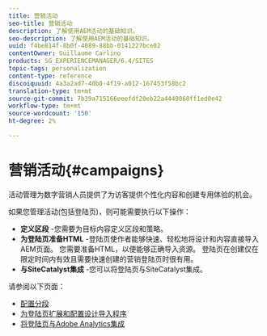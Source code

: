 ```yaml
---
title: 营销活动
seo-title: 营销活动
description: 了解使用AEM活动的基础知识。
seo-description: 了解使用AEM活动的基础知识。
uuid: f4be814f-8b0f-4089-88bb-0141227bce02
contentOwner: Guillaume Carlino
products: SG_EXPERIENCEMANAGER/6.4/SITES
topic-tags: personalization
content-type: reference
discoiquuid: 4a3a2ad7-40b0-4f19-a012-167453f58bc2
translation-type: tm+mt
source-git-commit: 7b39a715166eeefdf20eb22a4449068ff1ed0e42
workflow-type: tm+mt
source-wordcount: '150'
ht-degree: 2%

---
```



# 营销活动{#campaigns}

活动管理为数字营销人员提供了为访客提供个性化内容和创建专用体验的机会。

如果您管理活动(包括登陆页)，则可能需要执行以下操作：

* **定义区段** -您需要为目标内容定义区段和策略。
* **为登陆页准备HTML** -登陆页使作者能够快速、轻松地将设计和内容直接导入AEM页面。 您需要准备HTML，以便能够正确导入资源。 登陆页在创建仅在限定时间内有效且需要快速创建的营销登陆页时很有用。
* **与SiteCatalyst集成** -您可以将登陆页与SiteCatalyst集成。

请参阅以下页面：

* [配置分段](/help/sites-administering/campaign-segmentation.md)
* [为登陆页扩展和配置设计导入程序](/help/sites-administering/extending-the-design-importer-for-landingpages.md)
* [将登陆页与Adobe Analytics集成](/help/sites-administering/integrating-landing-pages-with-adobe-analytics.md)


